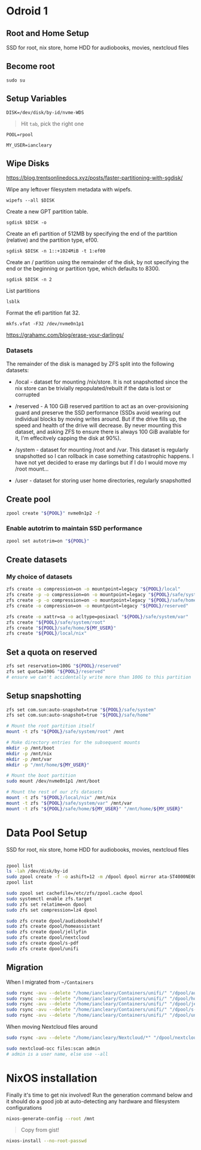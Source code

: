 # Odroid 1

## Root and Home Setup

SSD for root, nix store, home
HDD for audiobooks, movies, nextcloud files

## Become root

`sudo su`

## Setup Variables

`DISK=/dev/disk/by-id/nvme-WDS`

> Hit `tab`, pick the right one

`POOL=rpool`

`MY_USER=iancleary`

## Wipe Disks

<https://blog.trentsonlinedocs.xyz/posts/faster-partitioning-with-sgdisk/>

Wipe any leftover filesystem metadata with wipefs.

`wipefs --all $DISK`

Create a new GPT partition table.

`sgdisk $DISK -o`

Create an efi partition of 512MB by specifying the end of the partition (relative) and the partition type, ef00.

`sgdisk $DISK -n 1::+1024MiB -t 1:ef00`

Create an / partition using the remainder of the disk, by not specifying the end or the beginning or partition type, which defaults to 8300.

`sgdisk $DISK -n 2`

List partitions

`lsblk`

Format the efi partition fat 32.

`mkfs.vfat -F32 /dev/nvme0n1p1`

<https://grahamc.com/blog/erase-your-darlings/>

### Datasets

The remainder of the disk is managed by ZFS split into the following datasets:

- /local - dataset for mounting /nix/store. It is not snapshotted since the nix store can be trivially repopulated/rebuilt if the data is lost or corrupted

- /reserved - A 100 GiB reserved partition to act as an over-provisioning guard and preserve the SSD performance (SSDs avoid wearing out individual blocks by moving writes around. But if the drive fills up, the speed and health of the drive will decrease. By never mounting this dataset, and asking ZFS to ensure there is always 100 GiB available for it, I'm effecitvely capping the disk at 90%).

- /system - dataset for mounting /root and /var. This dataset is regularly snapshotted so I can rollback in case something catastrophic happens. I have not yet decided to erase my darlings but if I do I would move my /root mount...

- /user - dataset for storing user home directories, regularly snapshotted

## Create pool

```bash
zpool create "${POOL}" nvme0n1p2 -f
```

### Enable autotrim to maintain SSD performance

```bash
zpool set autotrim=on "${POOL}"
```

## Create datasets

### My choice of datasets

```bash
zfs create -o compression=on -o mountpoint=legacy "${POOL}/local"
zfs create -p -o compression=on -o mountpoint=legacy "${POOL}/safe/system"
zfs create -p -o compression=on -o mountpoint=legacy "${POOL}/safe/home"
zfs create -o compression=on -o mountpoint=legacy "${POOL}/reserved"
```

```bash
zfs create -o xattr=sa -o acltype=posixacl "${POOL}/safe/system/var"
zfs create "${POOL}/safe/system/root"
zfs create "${POOL}/safe/home/${MY_USER}"
zfs create "${POOL}/local/nix"
```

## Set a quota on reserved

```bash
zfs set reservation=100G "${POOL}/reserved"
zfs set quota=100G "${POOL}/reserved"
# ensure we can't accidentally write more than 100G to this partition
```

## Setup snapshotting
```bash
zfs set com.sun:auto-snapshot=true "${POOL}/safe/system"
zfs set com.sun:auto-snapshot=true "${POOL}/safe/home"
```

```bash
# Mount the root partition itself
mount -t zfs "${POOL}/safe/system/root" /mnt

# Make directory entries for the subsequent mounts
mkdir -p /mnt/boot
mkdir -p /mnt/nix
mkdir -p /mnt/var
mkdir -p "/mnt/home/${MY_USER}"

# Mount the boot partition
sudo mount /dev/nvme0n1p1 /mnt/boot

# Mount the rest of our zfs datasets
mount -t zfs "${POOL}/local/nix" /mnt/nix
mount -t zfs "${POOL}/safe/system/var" /mnt/var
mount -t zfs "${POOL}/safe/home/${MY_USER}" "/mnt/home/${MY_USER}"
```

# Data Pool Setup


SSD for root, nix store, home
HDD for audiobooks, movies, nextcloud files

```bash

zpool list
ls -lah /dev/disk/by-id
sudo zpool create -f -o ashift=12 -m /dpool dpool mirror ata-ST4000NE001-2MA101_WS24QMP8 ata-ST4000NE001-2MA101_WS227C59
zpool list

sudo zpool set cachefile=/etc/zfs/zpool.cache dpool                                                                    
sudo systemctl enable zfs.target
sudo zfs set relatime=on dpool
sudo zfs set compression=lz4 dpool

sudo zfs create dpool/audiobookshelf
sudo zfs create dpool/homeassistant
sudo zfs create dpool/jellyfin
sudo zfs create dpool/nextcloud
sudo zfs create dpool/s-pdf
sudo zfs create dpool/unifi
```

## Migration 

When I migrated from `~/Containers`

```bash
sudo rsync -avu --delete "/home/iancleary/Containers/unifi/" "/dpool/audiobookshelf/"
sudo rsync -avu --delete "/home/iancleary/Containers/unifi/" "/dpool/homeassistant/"
sudo rsync -avu --delete "/home/iancleary/Containers/unifi/" "/dpool/jellyfin/"
sudo rsync -avu --delete "/home/iancleary/Containers/unifi/" "/dpool/s-pdf/"
sudo rsync -avu --delete "/home/iancleary/Containers/unifi/" "/dpool/unifi/"
```

When moving Nextcloud files around
```bash
sudo rsync -avu --delete "/home/iancleary/Nextcloud/*" "/dpool/nextcloud/data/admin/files/"

sudo nextcloud-occ files:scan admin
# admin is a user name, else use --all
```
 
# NixOS installation

Finally it's time to get nix involved! Run the generation command below and
it should do a good job at auto-detecting any hardware and filesystem configurations

```bash
nixos-generate-config --root /mnt
```

> Copy from gist!

```bash
nixos-install --no-root-passwd
```